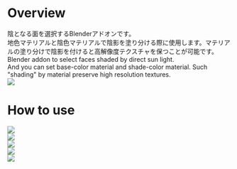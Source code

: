 # Overview
陰となる面を選択するBlenderアドオンです。  
地色マテリアルと陰色マテリアルで陰影を塗り分ける際に使用します。マテリアルの塗り分けで陰影を付けると高解像度テクスチャを保つことが可能です。  
Blender addon to select faces shaded by direct sun light.  
And you can set base-color material and shade-color material. Such "shading" by material preserve high resolution textures.  
![](https://user-images.githubusercontent.com/20571538/73579723-99a28600-44c6-11ea-843f-242f925ca37f.png)  
# How to use
![](https://user-images.githubusercontent.com/20571538/73579717-98715900-44c6-11ea-9ce0-f911901cdd79.png)  
![](https://user-images.githubusercontent.com/20571538/73581442-9611fd80-44cc-11ea-8e9e-1daf4059f48e.png)  
![](https://user-images.githubusercontent.com/20571538/73579719-9909ef80-44c6-11ea-9b05-67f5cad86685.png)  
![](https://user-images.githubusercontent.com/20571538/73579720-9909ef80-44c6-11ea-8380-1ce4251e855a.png)  
![](https://user-images.githubusercontent.com/20571538/73579722-9909ef80-44c6-11ea-9404-bd282ad783e5.png)  
